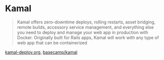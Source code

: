 # Kamal

> Kamal offers zero-downtime deploys, rolling restarts, asset bridging, remote builds, accessory service management, and everything else you need to deploy and manage your web app in production with Docker.
> Originally built for Rails apps, Kamal will work with any type of web app that can be containerized

[kamal-deploy.org](https://kamal-deploy.org/), [basecamp/kamal](https://github.com/basecamp/kamal)
